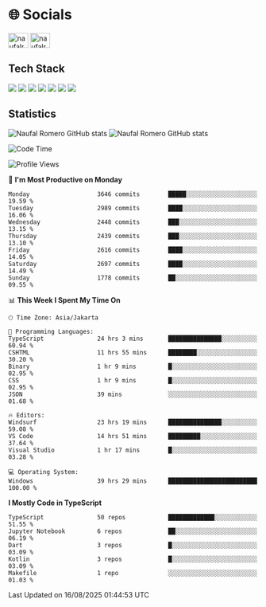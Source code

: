 <h1 align="">🌐 Socials</h1>
<p align="left">
<a href="https://linkedin.com/in/naufal-romero-putra-pratama-9ab816177/" target="blank"><img align="center" src="https://raw.githubusercontent.com/rahuldkjain/github-profile-readme-generator/master/src/images/icons/Social/linked-in-alt.svg" alt="naufalromero" height="30" width="40" /></a>
<a href="https://instagram.com/naufalromero" target="blank"><img align="center" src="https://raw.githubusercontent.com/rahuldkjain/github-profile-readme-generator/master/src/images/icons/Social/instagram.svg" alt="naufalromero" height="30" width="40" /></a>
</p>


<h2 align="">Tech Stack</h2>
<div align="">
  <img src="https://img.shields.io/badge/next.js-000000?style=for-the-badge&logo=nextdotjs&logoColor=white"/>
 <img src="https://img.shields.io/badge/typescript-%23007ACC.svg?style=for-the-badge&logo=typescript&logoColor=white"/>
 <img src="https://img.shields.io/badge/react-%2320232a.svg?style=for-the-badge&logo=react&logoColor=%2361DAFB"/>
 <img src="https://img.shields.io/badge/tailwindcss-%2338B2AC.svg?style=for-the-badge&logo=tailwind-css&logoColor=white"/>
 <img src="https://img.shields.io/badge/Prisma-3982CE?style=for-the-badge&logo=Prisma&logoColor=white"/>
 <img src="https://img.shields.io/badge/javascript-%23323330.svg?style=for-the-badge&logo=javascript&logoColor=%23F7DF1E"/>
 <img src="https://img.shields.io/badge/java-%23ED8B00.svg?style=for-the-badge&logo=openjdk&logoColor=white"/>
</div>


<h2 align="">Statistics</h2>
<div align="">
<img src="https://github-readme-stats-xi-nine-74.vercel.app/api?username=romves&show_icons=true&theme=tokyonight&include_all_commits=true&count_private=true" alt="Naufal Romero GitHub stats"/>
<img src="https://github-readme-stats-xi-nine-74.vercel.app/api/top-langs/?username=romves&theme=tokyonight&hide_border=false&include_all_commits=true&count_private=true&layout=compact" alt="Naufal Romero GitHub stats"/>
</div>

<!--START_SECTION:waka-->
![Code Time](http://img.shields.io/badge/Code%20Time-2%2C790%20hrs%2017%20mins-blue)

![Profile Views](http://img.shields.io/badge/Profile%20Views-0-blue)

📅 **I'm Most Productive on Monday** 

```text
Monday                   3646 commits        █████░░░░░░░░░░░░░░░░░░░░   19.59 % 
Tuesday                  2989 commits        ████░░░░░░░░░░░░░░░░░░░░░   16.06 % 
Wednesday                2448 commits        ███░░░░░░░░░░░░░░░░░░░░░░   13.15 % 
Thursday                 2439 commits        ███░░░░░░░░░░░░░░░░░░░░░░   13.10 % 
Friday                   2616 commits        ████░░░░░░░░░░░░░░░░░░░░░   14.05 % 
Saturday                 2697 commits        ████░░░░░░░░░░░░░░░░░░░░░   14.49 % 
Sunday                   1778 commits        ██░░░░░░░░░░░░░░░░░░░░░░░   09.55 % 
```


📊 **This Week I Spent My Time On** 

```text
🕑︎ Time Zone: Asia/Jakarta

💬 Programming Languages: 
TypeScript               24 hrs 3 mins       ███████████████░░░░░░░░░░   60.94 % 
CSHTML                   11 hrs 55 mins      ████████░░░░░░░░░░░░░░░░░   30.20 % 
Binary                   1 hr 9 mins         █░░░░░░░░░░░░░░░░░░░░░░░░   02.95 % 
CSS                      1 hr 9 mins         █░░░░░░░░░░░░░░░░░░░░░░░░   02.95 % 
JSON                     39 mins             ░░░░░░░░░░░░░░░░░░░░░░░░░   01.68 % 

🔥 Editors: 
Windsurf                 23 hrs 19 mins      ███████████████░░░░░░░░░░   59.08 % 
VS Code                  14 hrs 51 mins      █████████░░░░░░░░░░░░░░░░   37.64 % 
Visual Studio            1 hr 17 mins        █░░░░░░░░░░░░░░░░░░░░░░░░   03.28 % 

💻 Operating System: 
Windows                  39 hrs 29 mins      █████████████████████████   100.00 % 
```

**I Mostly Code in TypeScript** 

```text
TypeScript               50 repos            █████████████░░░░░░░░░░░░   51.55 % 
Jupyter Notebook         6 repos             ██░░░░░░░░░░░░░░░░░░░░░░░   06.19 % 
Dart                     3 repos             █░░░░░░░░░░░░░░░░░░░░░░░░   03.09 % 
Kotlin                   3 repos             █░░░░░░░░░░░░░░░░░░░░░░░░   03.09 % 
Makefile                 1 repo              ░░░░░░░░░░░░░░░░░░░░░░░░░   01.03 % 
```




 Last Updated on 16/08/2025 01:44:53 UTC
<!--END_SECTION:waka-->
